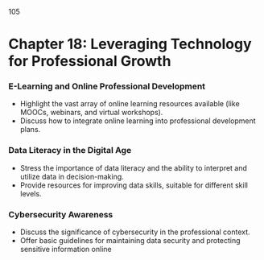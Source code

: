 105


# **Chapter 18: Leveraging Technology for Professional Growth**

### **E-Learning and Online Professional Development**

- Highlight the vast array of online learning resources available (like MOOCs, webinars, and virtual 
workshops).
- Discuss how to integrate online learning into professional development plans.

### **Data Literacy in the Digital Age**

- Stress the importance of data literacy and the ability to interpret and utilize data in decision-making.
- Provide resources for improving data skills, suitable for different skill levels.

### **Cybersecurity Awareness**

- Discuss the significance of cybersecurity in the professional context.
- Offer basic guidelines for maintaining data security and protecting sensitive information online
